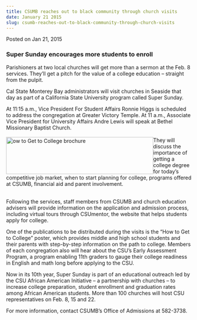 ```yaml
---
title: CSUMB reaches out to black community through church visits
date: January 21 2015
slug: csumb-reaches-out-to-black-community-through-church-visits
---
```


 



<span class="date">Posted on Jan 21, 2015    </span>
<h3>Super Sunday encourages more students to enroll</h3>
<p>Parishioners at two local churches will get more than a sermon
at the Feb. 8 services. They&#x2019;ll get a pitch for the value of a
college education &#x2013; straight from the pulpit.</p>
<p>Cal State Monterey Bay administrators will visit churches in
Seaside that day as part of a California State University program
called Super Sunday.</p>
<p>At 11:15 a.m., Vice President For Student Affairs Ronnie Higgs
is scheduled to address the congregation at Greater Victory Temple.
At 11 a.m., Associate Vice President for University Affairs Andre
Lewis will speak at Bethel Missionary Baptist Church.<br>
<br>
<img alt="ow to Get to College brochure" src="https://news.csumb.edu/sites/default/files/65/attachments/news/images/how_to_get_to_college_for_web.jpg" style="float:left; width:400px; height:101px">They will discuss
the importance of getting a college degree for today&#x2019;s competitive
job market, when to start planning for college, programs offered at
CSUMB, financial aid and parent involvement.</img></br></br></p>
<p>Following the services, staff members from CSUMB and church
education advisers will provide information on the application and
admission process, including virtual tours through CSUmentor, the
website that helps students apply for college.</p>
<p>One of the publications to be distributed during the visits is
the &#x201C;How to Get to College&#x201D; poster, which provides middle and high
school students and their parents with step-by-step information on
the path to college. Members of each congregation also will hear
about the CSU&#x2019;s Early Assessment Program, a program enabling 11th
graders to gauge their college readiness in English and math long
before applying to the CSU.</p>
<p>Now in its 10th year, Super Sunday is part of an educational
outreach led by the CSU African American Initiative &#x2013; a partnership
with churches &#x2013; to increase college preparation, student enrollment
and graduation rates among African American students. More than 100
churches will host CSU representatives on Feb. 8, 15 and 22.</p>
<p>For more information, contact CSUMB&#x2019;s Office of Admissions at
582-3738.</p>





 
